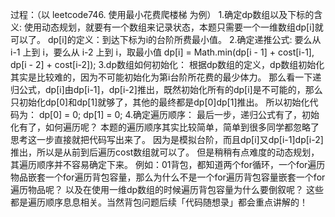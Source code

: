 过程：（以 leetcode746. 使用最小花费爬楼梯 为例）
1.确定dp数组以及下标的含义:
  使用动态规划，就要有一个数组来记录状态，本题只需要一个一维数组dp[i]就可以了。
  dp[i]的定义：到达下标为i的台阶所费最小值。
2.确定递推公式:
  要么从 i-1 上到 i，要么从 i-2 上到 i，取最小值
  dp[i] = Math.min(dp[i - 1] + cost[i-1], dp[i - 2] + cost[i-2]);
3.dp数组如何初始化：
  根据dp数组的定义，dp数组初始化其实是比较难的，因为不可能初始化为第i台阶所花费的最少体力。
  那么看一下递归公式，dp[i]由dp[i-1]，dp[i-2]推出，既然初始化所有的dp[i]是不可能的，那么只初始化dp[0]和dp[1]就够了，其他的最终都是dp[0]dp[1]推出。
  所以初始化代码为：
          dp[0] = 0;
          dp[1] = 0;
4.确定遍历顺序：
  最后一步，递归公式有了，初始化有了，如何遍历呢？
  本题的遍历顺序其实比较简单，简单到很多同学都忽略了思考这一步直接就把代码写出来了。
  因为是模拟台阶，而且dp[i]又dp[i-1]dp[i-2]推出，所以是从前到后遍历cost数组就可以了。
  但是稍稍有点难度的动态规划，其遍历顺序并不容易确定下来。
  例如：01背包，都知道两个for循环，一个for遍历物品嵌套一个for遍历背包容量，那么为什么不是一个for遍历背包容量嵌套一个for遍历物品呢？ 以及在使用一维dp数组的时候遍历背包容量为什么要倒叙呢？
  这些都是遍历顺序息息相关。当然背包问题后续「代码随想录」都会重点讲解的！



<!-- leetcode746. 使用最小花费爬楼梯
    class Solution {
    //动态规划
    public int minCostClimbingStairs(int[] cost) {
        int size = cost.length;
        int[] minCost = new int[size];
        //minCost[i]：到达下标为i的台阶所费最小值
        minCost[0] = 0;
        minCost[1] = 0;
        for (int i = 2; i < size; i++) {
            minCost[i] = Math.min(minCost[i - 1] + cost[i-1], minCost[i - 2] + cost[i - 2]);
        }
        //最后要到达顶楼，要么从台阶[size-1]上（步数无所谓），要么从台阶[size-2]上跨两步上
        return Math.min(minCost[size - 1] + cost[size - 1], minCost[size - 2] + cost[size - 2]);
    }
} -->



<!-- leetcode198. 打家劫舍
转移方程：
设: 有 n 个房子，前 n 间能偷窃到的最高金额是 dp[n] ，前 n−1 间能偷窃到的最高金额是 dp[n-1] ，此时向这些房子后加一间房，此房间价值为 num ；
    加一间房间后： 由于不能抢相邻的房子，意味着抢第 n+1 间就不能抢第 n 间；那么前 n+1 间房能偷取到的最高金额 dp[n+1] 一定是以下两种情况的较大值 ：
    不抢第 n+1 个房间，因此等于前 n 个房子的最高金额，即 dp[n+1] = dp[n] ；
    抢第 n+1 个房间，此时不能抢第 n 个房间；因此等于前 n-1 个房子的最高金额加上当前房间价值，即 dp[n+1] = dp[n-1] + num ；
细心的我们发现： 难道在前 n 间的最高金额 dp[n] 情况下，第 n 间一定被偷了吗？假设没有被偷，那 n+1 间的最大值应该也可能是 dp[n+1] = dp[n] + num 吧？
其实这种假设的情况可以被省略，这是因为：
    假设第 n 间没有被偷，那么此时 dp[n] = dp[n-1] ，此时 dp[n+1] = dp[n] + num = dp[n-1] + num ，即可以将两种情况合并为一种情况考虑；
    假设第 n 间被偷，那么此时 dp[n+1] = dp[n] + num 不可取 ，因为偷了第 n 间就不能偷第 n+1 间。
    最终的转移方程： dp[n+1] = max(dp[n],dp[n-1]+num)

class Solution {
    //动态规划：https://leetcode.cn/problems/house-robber-ii/solution/213-da-jia-jie-she-iidong-tai-gui-hua-jie-gou-hua-/
    public int rob(int[] nums) {
    if(nums.length == 1) return nums[0]; 
    int[] dp = new int[nums.length];
    dp[0] = nums[0];
    dp[1] = Math.max(nums[0] , nums[1]);
    //dp[i]：盗贼走到下标为i的房子后可偷盗的最大钱财（注意是走到，并不一定进去偷！！！）
    for(int i = 2 ; i < nums.length ; i++){
        dp[i] = Math.max(dp[i -2] + nums[i] , dp[i -1]);
    }
    return dp[nums.length - 1];
    }
} -->



<!-- leetcode5. 最长回文子串
    class Solution {
    public String longestPalindrome(String s) {
        int len = s.length();
        if (len < 2) {
            return s;
        }
        int maxLen = 1;
        int begin = 0;
        char[] cs = s.toCharArray();
        // dp[i][j]:表示s[i][j]是否是回文串
        boolean[][] dp = new boolean[len][len];
        // 初始化：单独一个字符肯定是回文子串
        for (int i = 0; i < len; i++) {
            dp[i][i] = true;
        }

    // 当动态规划引入的是二维数组时，最好画表格进行模拟，即使知道了状态转移方程，也要摸清填写的方式以及填写的先后顺序
    // 只有这样才能确保最终的dp[i][j]能被填写!!!
        // 经验：dp区域是正方形的话，通常左下角区域无效不需要再填，因为走过的区域不用再走
        for (int j = 1; j < len; j++) { // 上三角区域，按列从上到下填
                                        // 这是因为dp[i][j]和dp[i+1][j-1]的值有关
                                        // 比如有dp[4][4]:
                                        // 只有先把列1从上到下填满，再把列2从上到下填满，才能把列3填写
                                        // 否则先填写行1，填写到dp[0][3]需要用到dp[1][2]，这是dp[1][2]还未填写
                                         
                                        //        0      1      2      3

                                        //  0    true           

                                         
                                        //  1          true        

                                         
                                        //  2                  true 


                                        //  3                          true

                                        //  dp[i][j] =(cs[i] == cs[j]) && (j - i + 1 <= 2 || dp[i + 1][j - 1]) ,i<j的情况下
            for (int i = 0; i < j; i++) {
                // 首尾不相等时，必不是回文串
                if (cs[i] != cs[j]) {
                    dp[i][j] = false;
                } else {
                    // 首尾相等时，有2种情况
                    // 情况1：s[i...j]长度不超过2，不用检查必为回文串
                    // 情况2：s[i...j]长度大于2，由s[i+1...j-1]来判断
                    dp[i][j] = j - i + 1 <= 2 || dp[i + 1][j - 1];
                }
                // 更新max和begin
                if (dp[i][j] && j - i + 1 > maxLen) {
                    maxLen = j - i + 1;
                    begin = i;
                }
            }
        }
        return s.substring(begin, begin + maxLen);
    }
} -->



<!-- leetcode42. 接雨水
public class Solution {
//https://leetcode-cn.com/problems/trapping-rain-water/solution/xiang-xi-tong-su-de-si-lu-fen-xi-duo-jie-fa-by-w-8/
//这题的关键在于求出每个柱子的上面能承接多少水
// 求每一列的水，我们只需要关注当前列，以及左边最高的墙，右边最高的墙就够了。
// 装水的多少，当然根据木桶效应，我们只需要看左边最高的墙和右边最高的墙中较矮的一个就够了。
// 所以，根据较矮的那个墙和当前列的墙的高度可以分为三种情况。
// 1.较矮的墙的高度大于当前列的墙的高度:
//   很明显，较矮的一边，减去当前列的高度就可以了，也就是 2 - 1 = 1，可以存一个单位的水。
// 2.较矮的墙的高度小于当前列的墙的高度:
//   不会有水
// 3.较矮的墙的高度等于当前列的墙的高度:
//   不会有水

    public int trap(int[] height) {
//解法二：按列求
    // int sum = 0;
    // //最两端的列不用考虑，因为一定不会有水。所以下标从 1 到 length - 2
    // for (int i = 1; i < height.length - 1; i++) {
    //     int max_left = 0;
    //     //找出左边最高
    //     for (int j = i - 1; j >= 0; j--) {
    //         if (height[j] > max_left) {
    //             max_left = height[j];
    //         }
    //     }
    //     int max_right = 0;
    //     //找出右边最高
    //     for (int j = i + 1; j < height.length; j++) {
    //         if (height[j] > max_right) {
    //             max_right = height[j];
    //         }
    //     }
    //     //找出两端较小的
    //     int min = Math.min(max_left, max_right);
    //     //只有较小的一段大于当前列的高度才会有水，其他情况不会有水
    //     if (min > height[i]) {
    //         sum = sum + (min - height[i]);
    //     }
    // }
    // return sum;

// 解法三: 动态规划
// 我们注意到，解法二中。对于每一列，我们求它左边最高的墙和右边最高的墙，都是重新遍历一遍所有高度，这里我们可以优化一下。
// 首先用两个数组，max_left [i] 代表第 i 列左边最高的墙的高度，max_right[i] 代表第 i 列右边最高的墙的高度。（一定要注意下，第 i 列左（右）边最高的墙，是不包括自身的，和 leetcode 上边的讲的有些不同）
// 对于 max_left我们其实可以这样求。
// max_left [i] = Max(max_left [i-1],height[i-1])。它前边的墙的左边的最高高度和它前边的墙的高度选一个较大的，就是当前列左边最高的墙了。
// 对于 max_right我们可以这样求。
// max_right[i] = Max(max_right[i+1],height[i+1]) 。它后边的墙的右边的最高高度和它后边的墙的高度选一个较大的，就是当前列右边最高的墙了。
// 这样，我们再利用解法二的算法，就不用在 for 循环里每次重新遍历一次求 max_left 和 max_right 了。
    int sum = 0;
    int[] max_left = new int[height.length];
    int[] max_right = new int[height.length];
    
    for (int i = 1; i < height.length - 1; i++) {
        max_left[i] = Math.max(max_left[i - 1], height[i - 1]);
    }
    for (int i = height.length - 2; i >= 0; i--) {
        max_right[i] = Math.max(max_right[i + 1], height[i + 1]);
    }
    for (int i = 1; i < height.length - 1; i++) {
        int min = Math.min(max_left[i], max_right[i]);
        if (min > height[i]) {
            sum = sum + (min - height[i]);
        }
    }
    return sum;

    }
} -->